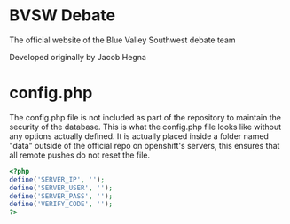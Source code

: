 BVSW Debate
========

The official website of the Blue Valley Southwest debate team

Developed originally by Jacob Hegna

config.php
==

The config.php file is not included as part of the repository to maintain the security of the database.
This is what the config.php file looks like without any options actually defined.  It is actually placed inside a folder named "data" outside of the official repo on openshift's servers, this ensures that all remote pushes do not reset the file.
```php
<?php
define('SERVER_IP', '');
define('SERVER_USER', '');
define('SERVER_PASS', '');
define('VERIFY_CODE', '');
?>
```